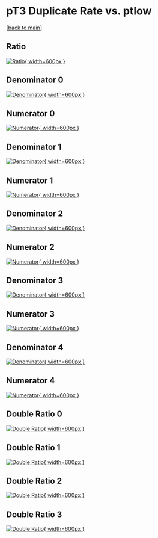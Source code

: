 # pT3 Duplicate Rate vs. ptlow

[[back to main](./)]



## Ratio

[![Ratio](../mtv/var/pT3_duplrate_ptlow.png){ width=600px }](../mtv/var/pT3_duplrate_ptlow.pdf)

## Denominator 0

[![Denominator](../mtv/den/pT3_duplrate_ptlow_den0.png){ width=600px }](../mtv/den/pT3_duplrate_ptlow_den0.pdf)

## Numerator 0

[![Numerator](../mtv/num/pT3_duplrate_ptlow_num0.png){ width=600px }](../mtv/num/pT3_duplrate_ptlow_num0.pdf)

## Denominator 1

[![Denominator](../mtv/den/pT3_duplrate_ptlow_den1.png){ width=600px }](../mtv/den/pT3_duplrate_ptlow_den1.pdf)

## Numerator 1

[![Numerator](../mtv/num/pT3_duplrate_ptlow_num1.png){ width=600px }](../mtv/num/pT3_duplrate_ptlow_num1.pdf)

## Denominator 2

[![Denominator](../mtv/den/pT3_duplrate_ptlow_den2.png){ width=600px }](../mtv/den/pT3_duplrate_ptlow_den2.pdf)

## Numerator 2

[![Numerator](../mtv/num/pT3_duplrate_ptlow_num2.png){ width=600px }](../mtv/num/pT3_duplrate_ptlow_num2.pdf)

## Denominator 3

[![Denominator](../mtv/den/pT3_duplrate_ptlow_den3.png){ width=600px }](../mtv/den/pT3_duplrate_ptlow_den3.pdf)

## Numerator 3

[![Numerator](../mtv/num/pT3_duplrate_ptlow_num3.png){ width=600px }](../mtv/num/pT3_duplrate_ptlow_num3.pdf)

## Denominator 4

[![Denominator](../mtv/den/pT3_duplrate_ptlow_den4.png){ width=600px }](../mtv/den/pT3_duplrate_ptlow_den4.pdf)

## Numerator 4

[![Numerator](../mtv/num/pT3_duplrate_ptlow_num4.png){ width=600px }](../mtv/num/pT3_duplrate_ptlow_num4.pdf)

## Double Ratio 0

[![Double Ratio](../mtv/ratio/pT3_duplrate_ptlow_ratio0.png){ width=600px }](../mtv/ratio/pT3_duplrate_ptlow_ratio0.pdf)

## Double Ratio 1

[![Double Ratio](../mtv/ratio/pT3_duplrate_ptlow_ratio1.png){ width=600px }](../mtv/ratio/pT3_duplrate_ptlow_ratio1.pdf)

## Double Ratio 2

[![Double Ratio](../mtv/ratio/pT3_duplrate_ptlow_ratio2.png){ width=600px }](../mtv/ratio/pT3_duplrate_ptlow_ratio2.pdf)

## Double Ratio 3

[![Double Ratio](../mtv/ratio/pT3_duplrate_ptlow_ratio3.png){ width=600px }](../mtv/ratio/pT3_duplrate_ptlow_ratio3.pdf)

